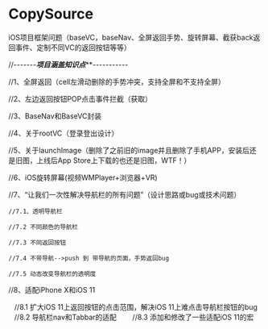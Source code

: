 # CopySource
iOS项目框架问题（baseVC，baseNav、全屏返回手势、旋转屏幕、截获back返回事件、定制不同VC的返回按钮等等）

//-------*****************项目涵盖知识点*******************-----------

//1、全屏返回（cell左滑动删除的手势冲突，支持全屏和不支持全屏）

//2、左边返回按钮POP点击事件拦截（获取）

//3、BaseNav和BaseVC封装

//4、关于rootVC（登录登出设计）

//5、关于launchImage（删除了之前旧的image并且删除了手机APP，安装后还是旧图，上线后App Store上下载的也还是旧图，WTF！）

//6、iOS旋转屏幕(视频WMPlayer+浏览器+VR)

//7、“让我们一次性解决导航栏的所有问题”（设计思路或bug或技术问题）

    //7.1、透明导航栏
    
    //7.2 不同颜色的导航栏
    
    //7.3 不同返回按钮
    
    //7.4 不带导航-->push 到 带导航的页面，手势返回bug
    
    //7.5 动态改变导航栏的透明度
    
 //8、适配iPhone X和iOS 11
 
    
    //8.1 扩大iOS 11上返回按钮的点击范围，解决iOS 11上难点击导航栏按钮的bug
   
    //8.2 导航栏nav和Tabbar的适配
    
    //8.3 添加和修改了一些适配iOS 11的宏
    
 

    
    
